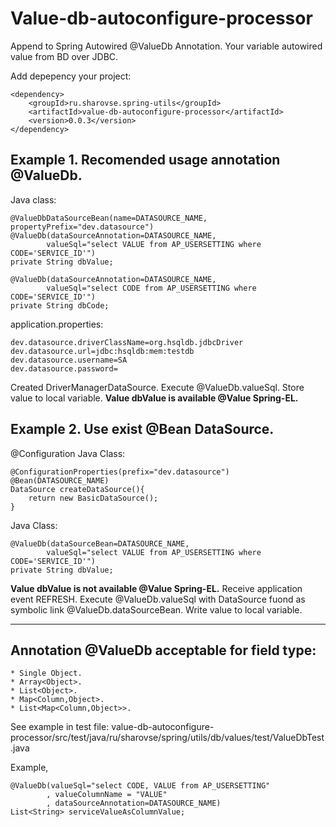 # Value-db-autoconfigure-processor
Append to Spring Autowired @ValueDb Annotation. Your variable autowired value from BD over JDBC.

Add depepency your project:
	
	<dependency>
		<groupId>ru.sharovse.spring-utils</groupId>
		<artifactId>value-db-autoconfigure-processor</artifactId>
		<version>0.0.3</version>
	</dependency>

## Example 1. Recomended usage annotation @ValueDb.

Java class:

	@ValueDbDataSourceBean(name=DATASOURCE_NAME, propertyPrefix="dev.datasource")
	@ValueDb(dataSourceAnnotation=DATASOURCE_NAME,
			valueSql="select VALUE from AP_USERSETTING where CODE='SERVICE_ID'")
	private String dbValue;

	@ValueDb(dataSourceAnnotation=DATASOURCE_NAME,
			valueSql="select CODE from AP_USERSETTING where CODE='SERVICE_ID'")
	private String dbCode;

application.properties:

	dev.datasource.driverClassName=org.hsqldb.jdbcDriver
	dev.datasource.url=jdbc:hsqldb:mem:testdb
	dev.datasource.username=SA
	dev.datasource.password=

Created DriverManagerDataSource.
Execute @ValueDb.valueSql.
Store value to local variable.
**Value dbValue is available @Value Spring-EL.**

## Example 2. Use exist @Bean DataSource.

@Configuration
Java Class:

  	@ConfigurationProperties(prefix="dev.datasource")
  	@Bean(DATASOURCE_NAME)
  	DataSource createDataSource(){
  		return new BasicDataSource();
  	}

Java Class:

	@ValueDb(dataSourceBean=DATASOURCE_NAME,
			valueSql="select VALUE from AP_USERSETTING where CODE='SERVICE_ID'")
	private String dbValue;


**Value dbValue is not available @Value Spring-EL.**
Receive application event REFRESH.
Execute @ValueDb.valueSql with DataSource fuond as symbolic link @ValueDb.dataSourceBean.
Write value to local variable.

---

## Annotation @ValueDb acceptable for field type:

	* Single Object.
	* Array<Object>.
	* List<Object>.
	* Map<Column,Object>.
	* List<Map<Column,Object>>.

See example in test file: value-db-autoconfigure-processor/src/test/java/ru/sharovse/spring/utils/db/values/test/ValueDbTest.java 

Example,

	@ValueDb(valueSql="select CODE, VALUE from AP_USERSETTING"
			, valueColumnName = "VALUE"
			, dataSourceAnnotation=DATASOURCE_NAME)
	List<String> serviceValueAsColumnValue;

